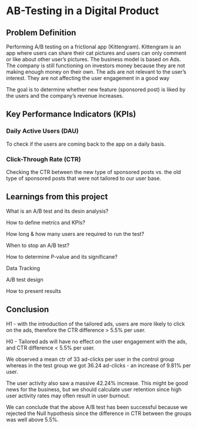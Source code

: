 # AB-Testing in a Digital Product

## Problem Definition

Performing A/B testing on a frictional app (Kittengram). Kittengram is an app where users can share their cat pictures and users can only comment or like about other user’s pictures. The business model is based on Ads. The company is still functioning on investors money because they are not making enough money on their own. The ads are not relevant to the user’s interest. They are not affecting the user engagement in a good way

The goal is to determine whether new feature (sponsored post) is liked by the users and the company’s revenue increases.

## Key Performance Indicators (KPIs)
### Daily Active Users (DAU)
To check if the users are coming back to the app on a daily basis.

### Click-Through Rate (CTR)
Checking the CTR between the new type of sponsored posts vs. the old type of sponsored posts that were not tailored to our user base.

## Learnings from this project
What is an A/B test and its desin analysis?

How to define metrics and KPIs?

How long & how many users are required to run the test?

When to stop an A/B test?

How to determine P-value and its significane?

Data Tracking

A/B test design 

How to present results

## Conclusion
H1 - with the introduction of the tailored ads, users are more likely to click on the ads, therefore the CTR difference  > 5.5% per user.

H0 - Tailored ads will have no effect on the user engagement with the ads, and CTR difference < 5.5% per user.

We observed a mean ctr of 33 ad-clicks per user in the control group whereas in the test group we got 36.24 ad-clicks - an increase of 9.81% per user.

The user activity also saw a massive 42.24% increase. This might be good news for the business, but we should calculate user retention since high user activity rates may often result in user burnout.

We can conclude that the above A/B test has been successful because we rejected the Null hypothesis since the difference in CTR between the groups was well above 5.5%.
